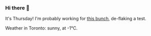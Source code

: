 ### Hi there :wave:

It's Thursday! I'm probably working for [this bunch](https://github.com/kohofinancial), de-flaking a test.

Weather in Toronto: sunny, at -1°C.
